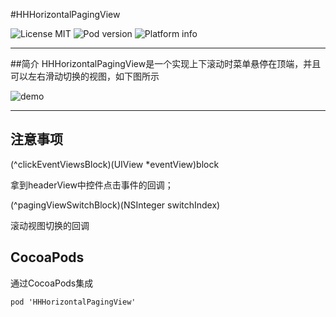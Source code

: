 #HHHorizontalPagingView

![License MIT](https://go-shields.herokuapp.com/license-MIT-blue.png)
![Pod version](http://img.shields.io/cocoapods/v/HHHorizontalPagingView.svg?style=flat)
![Platform info](http://img.shields.io/cocoapods/p/HHHorizontalPagingView.svg?style=flat)
***
##简介
HHHorizontalPagingView是一个实现上下滚动时菜单悬停在顶端，并且可以左右滑动切换的视图，如下图所示



![demo](https://github.com/huh12321/HHHorizontalPagingView/blob/master/demo.gif)

***
## 注意事项
(^clickEventViewsBlock)(UIView *eventView)block
 <p>拿到headerView中控件点击事件的回调；
 <p>(^pagingViewSwitchBlock)(NSInteger switchIndex)
 <p>滚动视图切换的回调


## CocoaPods
通过CocoaPods集成

    pod 'HHHorizontalPagingView'        
